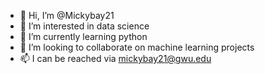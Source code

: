- 👋 Hi, I’m @Mickybay21
- 👀 I’m interested in data science
- 🌱 I’m currently learning python
- 💞️ I’m looking to collaborate on machine learning projects
- 📫 I can be reached via mickybay21@gwu.edu

<!---
Mickybay21/Mickybay21 is a ✨ special ✨ repository because its `README.md` (this file) appears on your GitHub profile.
You can click the Preview link to take a look at your changes.
--->
